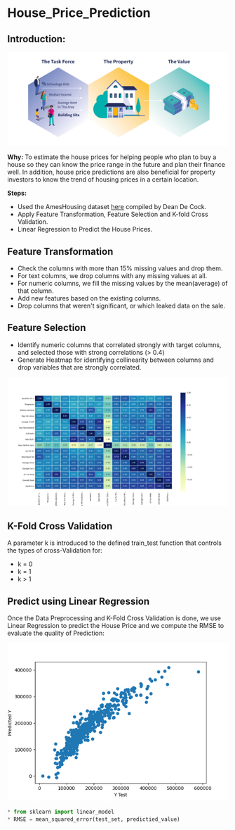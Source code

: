 # House_Price_Prediction

## Introduction:

![House_Price](https://github.com/srikanthv0610/House_Price_Prediction/blob/main/plots/House%20Price%20Predition.png)

**Why:** To estimate the house prices for helping people who plan to buy a house so they can know the price range in the future and plan their finance well. In addition, house price predictions are also beneficial for property investors to know the trend of housing prices in a certain location.

**Steps:**
* Used the AmesHousing dataset [here](https://github.com/srikanthv0610/House_Price_Prediction/edit/main/Dataset) compiled by Dean De Cock.
* Apply Feature Transformation, Feature Selection and K-fold Cross Validation.
* Linear Regression to Predict the House Prices.

## Feature Transformation
* Check the columns with more than 15% missing values and drop them.
* For text columns, we drop columns with any missing values at all.
* For numeric columns, we fill the missing values by the mean(average) of that column.
* Add new features based on the existing columns.
* Drop columns that weren't significant, or which leaked data on the sale.

## Feature Selection
* Identify numeric columns that correlated strongly with target columns, and selected those with strong correlations (> 0.4)
* Generate Heatmap for identifying collinearity between columns and drop variables that are strongly correlated.

![Heatmap](https://github.com/srikanthv0610/House_Price_Prediction/blob/main/plots/Heatmap_Collinearity2.png)

## K-Fold Cross Validation
A parameter k is introduced to the defined train_test function that controls the types of cross-Validation for:
* k = 0 
* k = 1 
* k > 1

## Predict using Linear Regression
Once the Data Preprocessing and K-Fold Cross Validation is done, we use Linear Regression to predict the House Price and we compute the RMSE to evaluate the quality of Prediction:

![Lm](https://github.com/srikanthv0610/House_Price_Prediction/blob/main/plots/Figure_1.png)

```python
* from sklearn import linear_model
* RMSE = mean_squared_error(test_set, predictied_value) 

